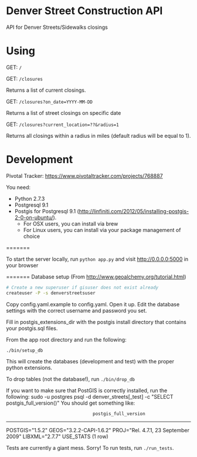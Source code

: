 Denver Street Construction API
==============

API for Denver Streets/Sidewalks closings

Using
==============

GET: `/`

GET: `/closures`

Returns a list of current closings.

GET: `/closures?on_date=YYYY-MM-DD`

Returns a list of street closings on specific date

GET: `/closures?current_location=??&radius=1`

Returns all closings within a radius in miles (default radius will be equal to 1).

Development
==============
Pivotal Tracker:
https://www.pivotaltracker.com/projects/768887

You need:
* Python 2.7.3
* Postgresql 9.1
* Postgis for Postgresql 9.1 (http://linfiniti.com/2012/05/installing-postgis-2-0-on-ubuntu/). 
  * For OSX users, you can install via brew
  * For Linux users, you can install via your package management of choice
 

=======

To start the server locally, run `python app.py` and visit 
http://0.0.0.0:5000 in your browser

=======
Database setup
(From http://www.geoalchemy.org/tutorial.html)
<!-- sudo su postgres -->

```sh
# Create a new superuser if gisuser does not exist already
createuser -P -s denverstreetsuser
```

Copy config.yaml.example to config.yaml. Open it up.
Edit the database settings with the correct username and password you set.

Fill in postgis_extensions_dir with the postgis install directory that contains your postgis.sql files.

From the app root directory and run the following:
```
./bin/setup_db
```

This will create the databases (development and test) with the proper python extensions. 

To drop tables (not the database!), run ```./bin/drop_db```

If you want to make sure that PostGIS is correctly installed, run the following:
sudo -u postgres psql -d denver_streets[_test] -c "SELECT postgis_full_version()"
You should get something like:

                                     postgis_full_version
------------------------------------------------------------------------------------------------------
POSTGIS="1.5.2" GEOS="3.2.2-CAPI-1.6.2" PROJ="Rel. 4.7.1, 23 September 2009" LIBXML="2.7.7" USE_STATS
(1 row)


Tests are currently a giant mess. Sorry! To run tests, run `./run_tests`. 
